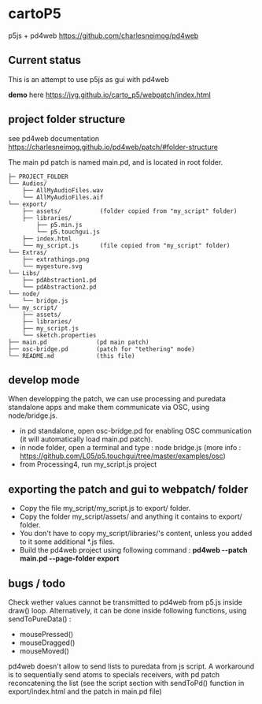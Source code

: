 # cartoP5
p5js + pd4web https://github.com/charlesneimog/pd4web 

## Current status
This is an attempt to use p5js as gui with pd4web 

**demo** here https://jyg.github.io/carto_p5/webpatch/index.html

## project folder structure

see pd4web documentation 
https://charlesneimog.github.io/pd4web/patch/#folder-structure

The main pd patch is named main.pd, and is located in root folder.        

    ├─ PROJECT_FOLDER
    └── Audios/    
        ├── AllMyAudioFiles.wav    
        └── AllMyAudioFiles.aif    
    └── export/    
        ├── assets/	          (folder copied from "my_script" folder)   
        ├── libraries/    
        	├── p5.min.js    
        	└── p5.touchgui.js    
        ├── index.html    
        └── my_script.js      (file copied from "my_script" folder)    
    └── Extras/		       
        ├── extrathings.png		       
        └── mygesture.svg		       
    └── Libs/		       
        ├── pdAbstraction1.pd		       
        └── pdAbstraction2.pd		       
    └── node/		       
        └── bridge.js 	 	       
    └── my_script/		       
        ├── assets/		       
        ├── libraries/		       
        ├── my_script.js		       	       
        └── sketch.properties		       
    ├── main.pd              (pd main patch)       
    ├── osc-bridge.pd        (patch for "tethering" mode)		       
    └── README.md            (this file)	
	    
	       



## develop mode
When developping the patch, we can use processing and puredata standalone apps and make them communicate via OSC, using node/bridge.js.             

* in pd standalone, open osc-bridge.pd for enabling OSC communication (it will automatically load main.pd patch).
* in node folder, open a terminal and type : node bridge.js (more info : https://github.com/L05/p5.touchgui/tree/master/examples/osc)
* from Processing4, run my_script.js project

## exporting the patch and gui to webpatch/ folder
* Copy the file my_script/my_script.js to export/ folder.
* Copy the folder my_script/assets/ and anything it contains to export/ folder.
* You don't have to copy my_script/libraries/'s content, unless you added to it some additional *.js files.
* Build the pd4web project using following command :
__pd4web --patch main.pd  --page-folder export__

## bugs / todo

Check wether values cannot be transmitted to pd4web from p5.js inside draw() loop. Alternatively, it can be done inside following functions, using sendToPureData()  :
* mousePressed()
* mouseDragged()
* mouseMoved()
  
pd4web doesn't allow to send lists to puredata from js script. A workaround is to sequentially send atoms to specials receivers, with pd patch reconcatening the list (see the script section with sendToPd() function in export/index.html and the patch in main.pd file)
